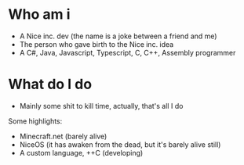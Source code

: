 # Who am i
  - A Nice inc. dev (the name is a joke between a friend and me)
  - The person who gave birth to the Nice inc. idea
  - A C#, Java, Javascript, Typescript, C, C++, Assembly programmer

# What do I do
  - Mainly some shit to kill time, actually, that's all I do
  
  Some highlights:
  - Minecraft.net (barely alive)
  - NiceOS (it has awaken from the dead, but it's barely alive still)
  - A custom language, ++C (developing)
